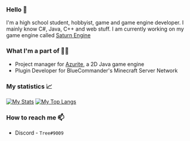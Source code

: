 ### Hello 👋
I'm a high school student, hobbyist, game and game engine developer. I mainly know C#, Java, C++ and web stuff. I am currently working on my game engine called [Saturn Engine](https://github.com/IAmTree/SaturnEngine)

### What I'm a part of 👨‍💻
* Project manager for [Azurite](https://github.com/Games-With-Gabe-Community/Azurite), a 2D Java game engine
* Plugin Developer for BlueCommander's Minecraft Server Network

### My statistics 📈
[![My Stats](https://github-readme-stats.vercel.app/api?username=IAmTree&count_private=true&show_icons=true&theme=gruvbox&hide=stars)](https://github.com/anuraghazra/github-readme-stats)
[![My Top Langs](https://github-readme-stats.vercel.app/api/top-langs/?username=IAmTree&theme=gruvbox&layout=compact&count_private=true)](https://github.com/anuraghazra/github-readme-stats)

### How to reach me 📫
* Discord - `Tree#9009`

<!--
**IAmTree/IAmTree** is a ✨ _special_ ✨ repository because its `README.md` (this file) appears on your GitHub profile.

Here are some ideas to get you started:

- 🔭 I’m currently working on ...
- 🌱 I’m currently learning ...
- 👯 I’m looking to collaborate on ...
- 🤔 I’m looking for help with ...
- 💬 Ask me about ...
- 📫 How to reach me: ...
- 😄 Pronouns: ...
- ⚡ Fun fact: ...
-->

